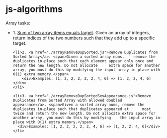 # js-algorithms

Array tasks:
<ul>
    <li>1. <a href="./arrayTwoSum.js">Sum of two array items equals target</a>. <span>Given an array of integers, return    indices of the two numbers such that they add up to a specific target.</span>
    </li>

    <li>2. <a href="./arrayRemoveDupSorted.js">Remove Duplicates from Sorted Array</a>. <span>Given a sorted array nums,    remove the duplicates in-place such that each element appear only once and return the new length. Do not allocate     extra space for another array, you must do this by modifying the input array in-place with O(1) extra memory.</span>
        <div>Examples: [1, 2, 2, 2, 2, 2, 4, 6] => [1, 2, 2, 4, 6]</div>
    </li>

    <li>3. <a href="./arrayRemoveDupSortedSevAppearance.js">Remove Duplicates from Sorted Array with allowed doubled        appearance</a>. <span>Given a sorted array nums, remove the duplicates in-place such that duplicates appeared at      most twice and return the new length. Do not allocate extra space for another array, you must do this by modifying    the input array in-place with O(1) extra memory.</span>
      <div>Examples: [1, 2, 2, 2, 2, 2, 4, 6] => [1, 2, 2, 4, 6]</div>
    </li>
</ul>
